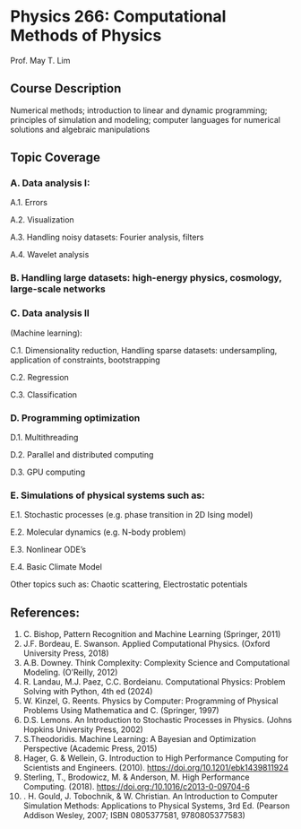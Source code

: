 # Physics 266: Computational Methods of Physics

Prof. May T. Lim

## Course Description

Numerical methods; introduction to linear and dynamic programming; principles of simulation and modeling; computer languages for numerical solutions and algebraic manipulations


## Topic Coverage

### A. Data analysis I:

A.1. Errors

A.2. Visualization

A.3. Handling noisy datasets: Fourier analysis, filters

A.4. Wavelet analysis

### B. Handling large datasets: high-energy physics, cosmology, large-scale networks

### C. Data analysis II

(Machine learning):

C.1. Dimensionality reduction, Handling sparse datasets: undersampling, application of constraints, bootstrapping

C.2. Regression

C.3. Classification

### D. Programming optimization

D.1. Multithreading

D.2. Parallel and distributed computing

D.3. GPU computing

### E. Simulations of physical systems such as:

E.1. Stochastic processes (e.g. phase transition in 2D Ising model)

E.2. Molecular dynamics (e.g. N-body problem)

E.3. Nonlinear ODE’s

E.4. Basic Climate Model

Other topics such as: Chaotic scattering, Electrostatic potentials

## References:

1) C. Bishop, Pattern Recognition and Machine Learning (Springer, 2011)
2) J.F. Bordeau, E. Swanson. Applied Computational Physics. (Oxford University Press, 2018)
3) A.B. Downey. Think Complexity: Complexity Science and Computational Modeling. (O’Reilly, 2012)
4) R. Landau, M.J. Paez, C.C. Bordeianu. Computational Physics: Problem Solving with Python, 4th ed (2024)
5) W. Kinzel, G. Reents. Physics by Computer: Programming of Physical Problems Using Mathematica and C. (Springer, 1997)
6) D.S. Lemons. An Introduction to Stochastic Processes in Physics. (Johns Hopkins University Press, 2002)
7) S.Theodoridis. Machine Learning: A Bayesian and Optimization Perspective (Academic Press, 2015)
8) Hager, G. & Wellein, G. Introduction to High Performance Computing for Scientists and Engineers. (2010). https://doi.org/10.1201/ebk1439811924
9) Sterling, T., Brodowicz, M. & Anderson, M. High Performance Computing. (2018). https://doi.org:/10.1016/c2013-0-09704-6
10) . H. Gould, J. Tobochnik, & W. Christian. An Introduction to Computer Simulation Methods: Applications to Physical Systems, 3rd Ed. (Pearson Addison Wesley, 2007; ISBN 0805377581, 9780805377583)

